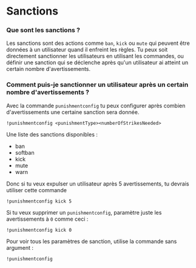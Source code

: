 # Sanctions

### Que sont les sanctions ?

Les sanctions sont des actions comme `ban`, `kick` ou `mute` qui peuvent être données à un utilisateur quand il enfreint les règles. Tu peux soit directement sanctionner les utilisateurs en utilisant les commandes, ou définir une sanction qui se déclenche après qu'un utilisateur ai atteint un certain nombre d'avertissements.

### Comment puis-je sanctionner un utilisateur après un certain nombre d'avertissements ?

Avec la commande `punishmentconfig` tu peux configurer après combien d'avertissements une certaine sanction sera donnée.

```text
!punishmentconfig <punishmentType><numberOfStrikesNeeded>
```

Une liste des sanctions disponibles :

- ban
- softban
- kick
- mute
- warn

Donc si tu veux expulser un utilisateur après 5 avertissements, tu devrais utiliser cette commande

```text
!punishmentconfig kick 5
```

Si tu veux supprimer un `punishmentconfig`, paramètre juste les avertissements à `0` comme ceci :

```text
!punishmentconfig kick 0
```

Pour voir tous les paramètres de sanction, utilise la commande sans argument :

```text
!punishmentconfig
``` 
